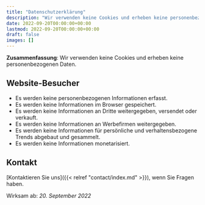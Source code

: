 ```yaml
---
title: "Datenschutzerklärung"
description: "Wir verwenden keine Cookies und erheben keine personenbezogenen Daten."
date: 2022-09-20T00:00:00+00:00
lastmod: 2022-09-20T00:00:00+00:00
draft: false
images: []
---
```


__Zusammenfassung__: Wir verwenden keine Cookies und erheben keine personenbezogenen Daten.

## Website-Besucher

- Es werden keine personenbezogenen Informationen erfasst.
- Es werden keine Informationen im Browser gespeichert.
- Es werden keine Informationen an Dritte weitergegeben, versendet oder verkauft.
- Es werden keine Informationen an Werbefirmen weitergegeben.
- Es werden keine Informationen für persönliche und verhaltensbezogene Trends abgebaut und gesammelt.
- Es werden keine Informationen monetarisiert.

## Kontakt

[Kontaktieren Sie uns]({{< relref "contact/index.md" >}}), wenn Sie Fragen haben.

Wirksam ab: _20. September 2022_
